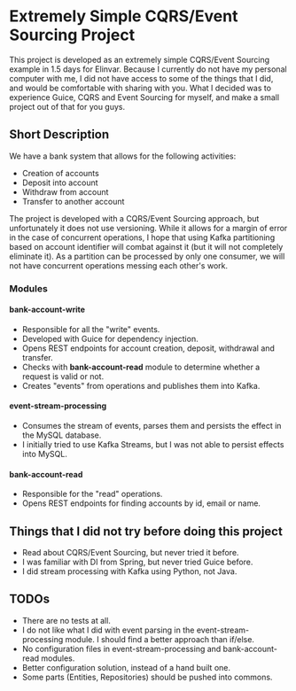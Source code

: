# Extremely Simple CQRS/Event Sourcing Project
This project is developed as an extremely simple CQRS/Event Sourcing example in 1.5 days for Elinvar. Because I currently do not have my personal computer with me, I did not have access to some of the things that I did, and would be comfortable with sharing with you. What I decided was to experience Guice, CQRS and Event Sourcing for myself, and make a small project out of that for you guys.

## Short Description
We have a bank system that allows for the following activities:
- Creation of accounts
- Deposit into account
- Withdraw from account
- Transfer to another account

The project is developed with a CQRS/Event Sourcing approach, but unfortunately it does not use versioning. While it allows for a margin of error in the case of concurrent operations, I hope that using Kafka partitioning based on account identifier will combat against it (but it will not completely eliminate it). As a partition can be processed by only one consumer, we will not have concurrent operations messing each other's work.

### Modules
#### bank-account-write
- Responsible for all the "write" events.
- Developed with Guice for dependency injection.
- Opens REST endpoints for account creation, deposit, withdrawal and transfer.
- Checks with **bank-account-read** module to determine whether a request is valid or not.
- Creates "events" from operations and publishes them into Kafka.

#### event-stream-processing
- Consumes the stream of events, parses them and persists the effect in the MySQL database.
- I initially tried to use Kafka Streams, but I was not able to persist effects into MySQL.

#### bank-account-read
- Responsible for the "read" operations.
- Opens REST endpoints for finding accounts by id, email or name.

## Things that I did not try before doing this project
- Read about CQRS/Event Sourcing, but never tried it before.
- I was familiar with DI from Spring, but never tried Guice before.
- I did stream processing with Kafka using Python, not Java.

## TODOs
- There are no tests at all.
- I do not like what I did with event parsing in the event-stream-processing module. I should find a better approach than if/else.
- No configuration files in event-stream-processing and bank-account-read modules.
- Better configuration solution, instead of a hand built one.
- Some parts (Entities, Repositories) should be pushed into commons.